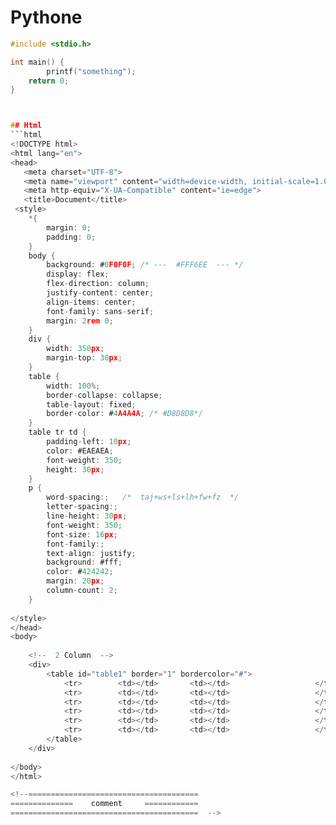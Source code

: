 # Pythone

```C
#include <stdio.h>

int main() {
        printf("something");
    return 0;
}



## Html
```html
<!DOCTYPE html>
<html lang="en">
<head>
   <meta charset="UTF-8">
   <meta name="viewport" content="width=device-width, initial-scale=1.0">
   <meta http-equiv="X-UA-Compatible" content="ie=edge">
   <title>Document</title>
 <style>
	*{
		margin: 0;
		padding: 0;
	}
	body {
		background: #0F0F0F; /* ---  #FFF6EE  --- */ 
		display: flex;
		flex-direction: column;
		justify-content: center;
		align-items: center; 
		font-family: sans-serif;
		margin: 2rem 0;
	} 
	div {
		width: 350px;
		margin-top: 30px;
	}
	table {
		width: 100%;
		border-collapse: collapse;
		table-layout: fixed;
		border-color: #4A4A4A; /* #D8D8D8*/
	}
	table tr td {
		padding-left: 10px;
		color: #EAEAEA;
		font-weight: 350;
		height: 30px;
	}
	p { 
		word-spacing:;	 /*  taj+ws+ls+lh+fw+fz  */
		letter-spacing:;
		line-height: 30px;
		font-weight: 350;
		font-size: 16px;
		font-family:;
		text-align: justify;
		background: #fff;
		color: #424242;
		margin: 20px;
		column-count: 2;
	}
	
</style>
</head>
<body>
	
	<!--  2 Column  --> 
	<div>
		<table id="table1" border="1" bordercolor="#">
			<tr>		<td></td>		<td></td>					</tr>
			<tr>		<td></td>		<td></td>					</tr>
			<tr>		<td></td>		<td></td>					</tr>
			<tr>		<td></td>		<td></td>					</tr>
			<tr>		<td></td>		<td></td>					</tr>
			<tr>		<td></td>		<td></td>					</tr>
		</table>
	</div> 	
	
</body>
</html> 

<!--======================================
==============    comment     ============
==========================================  --> 
